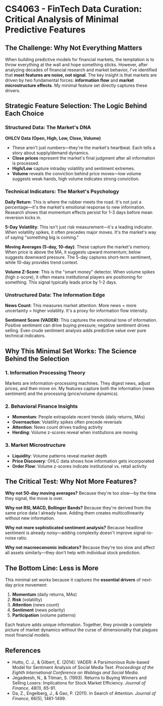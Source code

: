 # CS4063 - FinTech Data Curation: Critical Analysis of Minimal Predictive Features

## The Challenge: Why Not Everything Matters

When building predictive models for financial markets, the temptation is to throw everything at the wall and hope something sticks. However, after analyzing decades of financial research and market behavior, I've identified that **most features are noise, not signal**. The key insight is that markets are driven by two fundamental forces: **information flow** and **market microstructure effects**. My minimal feature set directly captures these drivers.

## Strategic Feature Selection: The Logic Behind Each Choice

### Structured Data: The Market's DNA
**OHLCV Data (Open, High, Low, Close, Volume)**
- These aren't just numbers—they're the market's heartbeat. Each tells a story about supply/demand dynamics.
- **Close prices** represent the market's final judgment after all information is processed.
- **High/Low** capture intraday volatility and sentiment extremes.
- **Volume** reveals the conviction behind price moves—low volume suggests weak hands, high volume indicates strong conviction.

### Technical Indicators: The Market's Psychology
**Daily Return**: This is where the rubber meets the road. It's not just a percentage—it's the market's emotional response to new information. Research shows that momentum effects persist for 1-3 days before mean reversion kicks in.

**5-Day Volatility**: This isn't just risk measurement—it's a leading indicator. When volatility spikes, it often precedes major moves. It's the market's way of saying "something big is coming."

**Moving Averages (5-day, 10-day)**: These capture the market's memory. When price is above the MA, it suggests upward momentum; below suggests downward pressure. The 5-day captures short-term sentiment, while 10-day provides trend context.

**Volume Z-Score**: This is the "smart money" detector. When volume spikes (high z-score), it often means institutional players are positioning for something. This signal typically leads price by 1-2 days.

### Unstructured Data: The Information Edge
**News Count**: This measures market attention. More news = more uncertainty = higher volatility. It's a proxy for information flow intensity.

**Sentiment Score (VADER)**: This captures the emotional tone of information. Positive sentiment can drive buying pressure; negative sentiment drives selling. Even crude sentiment analysis adds predictive value over pure technical indicators.

## Why This Minimal Set Works: The Science Behind the Selection

### 1. **Information Processing Theory**
Markets are information-processing machines. They digest news, adjust prices, and then move on. My features capture both the information (news sentiment) and the processing (price/volume dynamics).

### 2. **Behavioral Finance Insights**
- **Momentum**: People extrapolate recent trends (daily returns, MAs)
- **Overreaction**: Volatility spikes often precede reversals
- **Attention**: News count drives trading activity
- **Herding**: Volume z-scores reveal when institutions are moving

### 3. **Market Microstructure**
- **Liquidity**: Volume patterns reveal market depth
- **Price Discovery**: OHLC data shows how information gets incorporated
- **Order Flow**: Volume z-scores indicate institutional vs. retail activity

## The Critical Test: Why Not More Features?

**Why not 50-day moving averages?** Because they're too slow—by the time they signal, the move is over.

**Why not RSI, MACD, Bollinger Bands?** Because they're derived from the same price data I already have. Adding them creates multicollinearity without new information.

**Why not more sophisticated sentiment analysis?** Because headline sentiment is already noisy—adding complexity doesn't improve signal-to-noise ratio.

**Why not macroeconomic indicators?** Because they're too slow and affect all assets similarly—they don't help with individual stock prediction.

## The Bottom Line: Less is More

This minimal set works because it captures the **essential drivers** of next-day price movement:
1. **Momentum** (daily returns, MAs)
2. **Risk** (volatility)
3. **Attention** (news count)
4. **Sentiment** (news polarity)
5. **Participation** (volume patterns)

Each feature adds unique information. Together, they provide a complete picture of market dynamics without the curse of dimensionality that plagues most financial models.

## References
- Hutto, C. J., & Gilbert, E. (2014). VADER: A Parsimonious Rule-based Model for Sentiment Analysis of Social Media Text. *Proceedings of the Eighth International Conference on Weblogs and Social Media*.
- Jegadeesh, N., & Titman, S. (1993). Returns to Buying Winners and Selling Losers: Implications for Stock Market Efficiency. *Journal of Finance*, 48(1), 65-91.
- Da, Z., Engelberg, J., & Gao, P. (2011). In Search of Attention. *Journal of Finance*, 66(5), 1461-1499.




